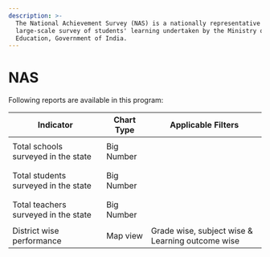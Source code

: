 ```yaml
---
description: >-
  The National Achievement Survey (NAS) is a nationally representative
  large-scale survey of students' learning undertaken by the Ministry of
  Education, Government of India.
---
```


# NAS

Following reports are available in this program:

| Indicator                            | Chart Type | Applicable Filters                               |
| ------------------------------------ | ---------- | ------------------------------------------------ |
| Total schools surveyed in the state  | Big Number | <p><br></p>                                      |
| Total students surveyed in the state | Big Number | <p><br></p>                                      |
| Total teachers surveyed in the state | Big Number | <p><br></p>                                      |
| District wise performance            | Map view   | Grade wise, subject wise & Learning outcome wise |
